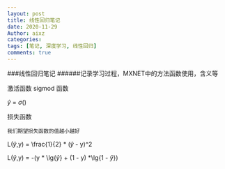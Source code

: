 ```yaml
---
layout: post
title: 线性回归笔记
date: 2020-11-29
Author: aixz
categories:
tags: [笔记, 深度学习, 线性回归]
comments: true
---
```



###线性回归笔记
######记录学习过程，MXNET中的方法函数使用，含义等

激活函数 sigmod 函数


$\hat{y}$ = $\sigma$()

损失函数 
```
我们期望损失函数的值越小越好
```


L($\hat{y}$,y) = \frac{1}{2} * ($\hat{y}$ - y)^2

L($\hat{y}$,y) = -(y * \lg{$\hat{y}$} + (1 - y) *\lg{1 - $\hat{y}$})

